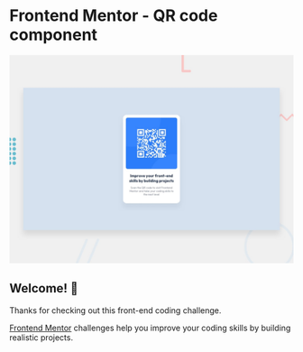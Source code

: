 # Frontend Mentor - QR code component

![Design preview for the QR code component coding challenge](./design/desktop-preview.jpg)

## Welcome! 👋

Thanks for checking out this front-end coding challenge.


[Frontend Mentor](https://www.frontendmentor.io) challenges help you improve your coding skills by building realistic projects.


